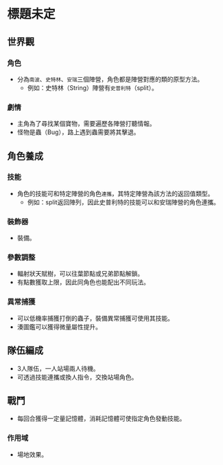 # 標題未定

## 世界觀

### 角色

- 分為`南波`、`史特林`、`安瑞`三個陣營，角色都是陣營對應的類的原型方法。
  - 例如：史特林（String）陣營有`史普利特`（split）。

### 劇情

- 主角為了尋找某個寶物，需要遍歷各陣營打聽情報。
- 怪物是蟲（Bug），路上遇到蟲需要將其擊退。

## 角色養成

### 技能
- 角色的技能可和特定陣營的角色`連攜`，其特定陣營為該方法的返回值類型。
  - 例如：split返回陣列，因此史普利特的技能可以和安瑞陣營的角色連攜。

### 裝飾器
- 裝備。

### 參數調整
- 輻射狀天賦樹，可以往葉節點或兄弟節點解鎖。
- 有點數獲取上限，因此同角色也能配出不同玩法。

### 異常捕獲
- 可以低機率捕獲打倒的蟲子，裝備異常捕獲可使用其技能。
- 湊圖鑑可以獲得微量屬性提升。

## 隊伍編成

- 3人隊伍，一人站場兩人待機。
- 可透過技能連攜或換人指令，交換站場角色。

## 戰鬥
- 每回合獲得一定量記憶體，消耗記憶體可使指定角色發動技能。

### 作用域
- 場地效果。
